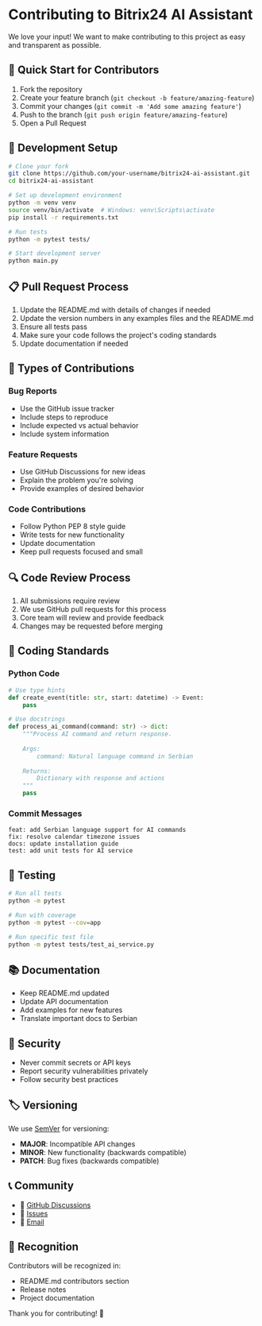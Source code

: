 # Contributing to Bitrix24 AI Assistant

We love your input! We want to make contributing to this project as easy and transparent as possible.

## 🚀 Quick Start for Contributors

1. Fork the repository
2. Create your feature branch (`git checkout -b feature/amazing-feature`)
3. Commit your changes (`git commit -m 'Add some amazing feature'`)
4. Push to the branch (`git push origin feature/amazing-feature`)
5. Open a Pull Request

## 🔧 Development Setup

```bash
# Clone your fork
git clone https://github.com/your-username/bitrix24-ai-assistant.git
cd bitrix24-ai-assistant

# Set up development environment
python -m venv venv
source venv/bin/activate  # Windows: venv\Scripts\activate
pip install -r requirements.txt

# Run tests
python -m pytest tests/

# Start development server
python main.py
```

## 📋 Pull Request Process

1. Update the README.md with details of changes if needed
2. Update the version numbers in any examples files and the README.md
3. Ensure all tests pass
4. Make sure your code follows the project's coding standards
5. Update documentation if needed

## 🎯 Types of Contributions

### **Bug Reports**
- Use the GitHub issue tracker
- Include steps to reproduce
- Include expected vs actual behavior
- Include system information

### **Feature Requests**
- Use GitHub Discussions for new ideas
- Explain the problem you're solving
- Provide examples of desired behavior

### **Code Contributions**
- Follow Python PEP 8 style guide
- Write tests for new functionality
- Update documentation
- Keep pull requests focused and small

## 🔍 Code Review Process

1. All submissions require review
2. We use GitHub pull requests for this process
3. Core team will review and provide feedback
4. Changes may be requested before merging

## 📝 Coding Standards

### **Python Code**
```python
# Use type hints
def create_event(title: str, start: datetime) -> Event:
    pass

# Use docstrings
def process_ai_command(command: str) -> dict:
    """Process AI command and return response.
    
    Args:
        command: Natural language command in Serbian
        
    Returns:
        Dictionary with response and actions
    """
    pass
```

### **Commit Messages**
```
feat: add Serbian language support for AI commands
fix: resolve calendar timezone issues
docs: update installation guide
test: add unit tests for AI service
```

## 🧪 Testing

```bash
# Run all tests
python -m pytest

# Run with coverage
python -m pytest --cov=app

# Run specific test file
python -m pytest tests/test_ai_service.py
```

## 📚 Documentation

- Keep README.md updated
- Update API documentation
- Add examples for new features
- Translate important docs to Serbian

## 🔐 Security

- Never commit secrets or API keys
- Report security vulnerabilities privately
- Follow security best practices

## 🏷️ Versioning

We use [SemVer](http://semver.org/) for versioning:
- **MAJOR**: Incompatible API changes
- **MINOR**: New functionality (backwards compatible)
- **PATCH**: Bug fixes (backwards compatible)

## 📞 Community

- 💬 [GitHub Discussions](https://github.com/yourusername/bitrix24-ai-assistant/discussions)
- 🐛 [Issues](https://github.com/yourusername/bitrix24-ai-assistant/issues)
- 📧 [Email](mailto:info@directadvertising.rs)

## 🎉 Recognition

Contributors will be recognized in:
- README.md contributors section
- Release notes
- Project documentation

Thank you for contributing! 🚀
